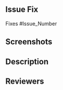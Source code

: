 ## Issue Fix
Fixes #Issue_Number

## Screenshots
<!--Please Add Screenshots or Screen Recordings which show the changes that you made.-->

## Description
<!--Please Add Summary of the changes that you have made.-->

## Reviewers
<!--Ping specific reviewers-->
